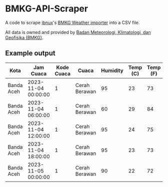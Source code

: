 # BMKG-API-Scraper
A code to scrape [ibnux](https://github.com/ibnux)'s [BMKG Weather importer](https://www.bmkg.go.id) into a CSV file.

All data is owned and provided by [Badan Meteorologi, Klimatologi, dan Geofisika (BMKG)](https://www.bmkg.go.id).

## Example output

| Kota          | Jam Cuaca           | Kode Cuaca | Cuaca         | Humidity | Temp (C) | Temp (F) |
|---------------|---------------------|------------|---------------|----------|----------|----------|
| Banda Aceh    | 2023-11-04 00:00:00 | 1          | Cerah Berawan | 95       | 23       | 73       |
| Banda Aceh    | 2023-11-04 06:00:00 | 1          | Cerah Berawan | 60       | 29       | 84       |
| Banda Aceh    | 2023-11-04 12:00:00 | 1          | Cerah Berawan | 95       | 24       | 75       |
| Banda Aceh    | 2023-11-04 18:00:00 | 1          | Cerah Berawan | 95       | 23       | 73       |
| Banda Aceh    | 2023-11-05 00:00:00 | 1          | Cerah Berawan | 90       | 22       | 72       |
